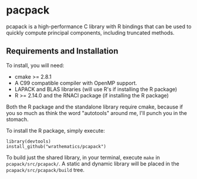 # pacpack

pcapack is a high-performance C library with R bindings that can
be used to quickly compute principal components, including truncated
methods.



## Requirements and Installation

To install, you will need: 

* cmake >= 2.8.1
* A C99 compatible compiler with OpenMP support.
* LAPACK and BLAS libraries (will use R's if installing the R package)
* R >= 2.14.0 and the RNACI package (if installing the R package)

Both the R package and the standalone library require cmake, because if you
so much as think the word "autotools" around me, I'll punch you in the 
stomach.

To install the R package, simply execute:

```
library(devtools)
install_github("wrathematics/pcapack")
```

To build just the shared library, in your terminal, execute `make` in
`pcapack/src/pcapack/`.  A static and dynamic library will be placed 
in the `pcapack/src/pcapack/build` tree.

